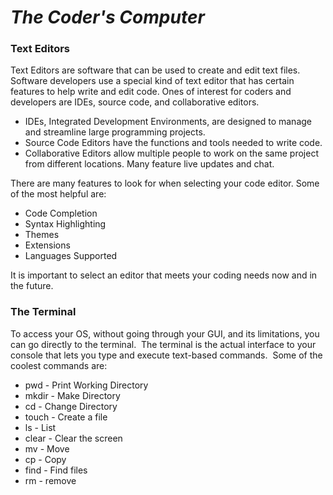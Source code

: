 # *The Coder's Computer* #

### Text Editors ###

Text Editors are software that can be used to create and edit text files.  Software developers use a special kind of text editor that has certain features to help write and edit code. Ones of interest for coders and developers are IDEs, source code, and collaborative editors.  

- IDEs, Integrated Development Environments, are designed to manage and streamline large programming projects.  
- Source Code Editors have the functions and tools needed to write code.  
- Collaborative Editors allow multiple people to work on the same project from different locations.  Many feature live updates and chat. 

There are many features to look for when selecting your code editor. Some of the most helpful are:

- Code Completion
- Syntax Highlighting
- Themes 
- Extensions
- Languages Supported

It is important to select an editor that meets your coding needs now and in the future.  

### The Terminal ###

To access your OS, without going through your GUI, and its limitations, you can go directly to the terminal.  The terminal is the actual interface to your console that lets you type and execute text-based commands.  Some of the coolest commands are:

- pwd - Print Working Directory
- mkdir - Make Directory
- cd - Change Directory
- touch - Create a file
- ls - List
- clear - Clear the screen
- mv - Move
- cp - Copy
- find - Find files
- rm - remove
